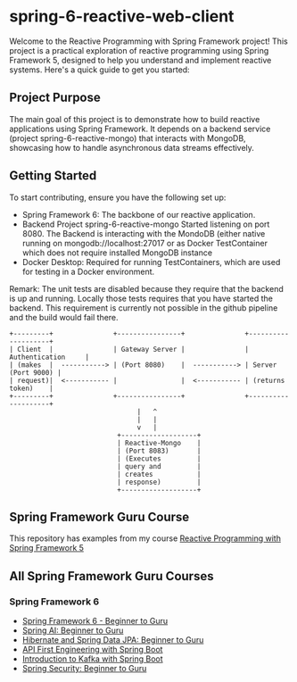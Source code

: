 # spring-6-reactive-web-client
Welcome to the Reactive Programming with Spring Framework project! This project is a practical exploration of reactive programming using Spring Framework 5, 
designed to help you understand and implement reactive systems. Here's a quick guide to get you started:

## Project Purpose
The main goal of this project is to demonstrate how to build reactive applications using Spring Framework. It depends on a backend service (project spring-6-reactive-mongo)
that interacts with MongoDB, showcasing how to handle asynchronous data streams effectively.

## Getting Started
To start contributing, ensure you have the following set up:
* Spring Framework 6: The backbone of our reactive application.
* Backend Project spring-6-reactive-mongo Started listening on port 8080. The Backend is interacting with the MondoDB (either native running on mongodb://localhost:27017 or as Docker TestContainer 
which does not require installed MongoDB instance
* Docker Desktop: Required for running TestContainers, which are used for testing in a Docker environment.

Remark: The unit tests are disabled because they require that the backend is up and running. Locally those tests requires that you have started the backend. This requirement
is currently not possible in the github pipeline and the build would fail there.

```plaintext
+---------+               +----------------+               +--------------------+
| Client  |               | Gateway Server |               | Authentication     |
| (makes  |  -----------> | (Port 8080)    |  -----------> | Server (Port 9000) |
| request)|  <----------- |                |  <----------- | (returns token)    |
+---------+               +----------------+               +--------------------+
                                |   ^  
                                |   |
                                v   |
                           +-------------------+               
                           | Reactive-Mongo    |
                           | (Port 8083)       |
                           | (Executes         |
                           | query and         |
                           | creates           |
                           | response)         |
                           +-------------------+
```

## Spring Framework Guru Course
This repository has examples from my course [Reactive Programming with Spring Framework 5](https://www.udemy.com/reactive-programming-with-spring-framework-5/?couponCode=GITHUB_REPO_SF5B2G)

## All Spring Framework Guru Courses
### Spring Framework 6
* [Spring Framework 6 - Beginner to Guru](https://www.udemy.com/course/spring-framework-6-beginner-to-guru/?referralCode=2BD0B7B7B6B511D699A9)
* [Spring AI: Beginner to Guru](https://www.udemy.com/course/spring-ai-beginner-to-guru/?referralCode=EF8DB31C723FFC8E2751)
* [Hibernate and Spring Data JPA: Beginner to Guru](https://www.udemy.com/course/hibernate-and-spring-data-jpa-beginner-to-guru/?referralCode=251C4C865302C7B1BB8F)
* [API First Engineering with Spring Boot](https://www.udemy.com/course/api-first-engineering-with-spring-boot/?referralCode=C6DAEE7338215A2CF276)
* [Introduction to Kafka with Spring Boot](https://www.udemy.com/course/introduction-to-kafka-with-spring-boot/?referralCode=15118530CA63AD1AF16D)
* [Spring Security: Beginner to Guru](https://www.udemy.com/course/spring-security-core-beginner-to-guru/?referralCode=306F288EB78688C0F3BC)
